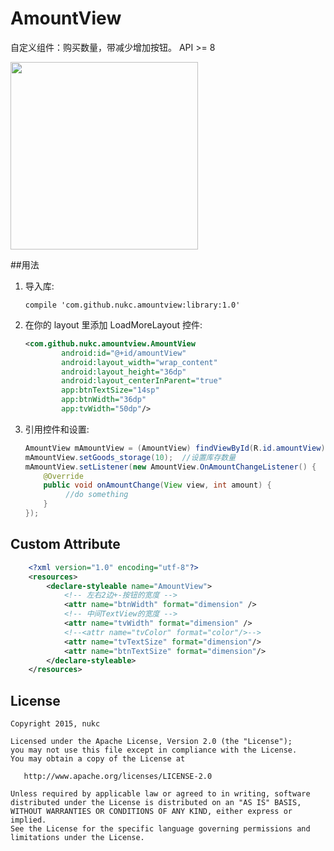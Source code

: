 # AmountView
自定义组件：购买数量，带减少增加按钮。 API >= 8

<img src="https://github.com/abiang/AmountView/raw/master/screenshot/screenshot1.png" style="width:300px">

##用法

1. 导入库:

    ``` compile 'com.github.nukc.amountview:library:1.0' ```

2. 在你的 layout 里添加 LoadMoreLayout 控件:

	```xml
    <com.github.nukc.amountview.AmountView
            android:id="@+id/amountView"
            android:layout_width="wrap_content"
            android:layout_height="36dp"
            android:layout_centerInParent="true"
            app:btnTextSize="14sp"
            app:btnWidth="36dp"
            app:tvWidth="50dp"/>
    ```

3. 引用控件和设置:

    ```java
    AmountView mAmountView = (AmountView) findViewById(R.id.amountView);
    mAmountView.setGoods_storage(10);  //设置库存数量
    mAmountView.setListener(new AmountView.OnAmountChangeListener() {
        @Override
        public void onAmountChange(View view, int amount) {
             //do something
        }
    });
    ```
    
    
## Custom Attribute

```xml
    <?xml version="1.0" encoding="utf-8"?>
    <resources>
        <declare-styleable name="AmountView">
            <!-- 左右2边+-按钮的宽度 -->
            <attr name="btnWidth" format="dimension" />
            <!-- 中间TextView的宽度 -->
            <attr name="tvWidth" format="dimension" />
            <!--<attr name="tvColor" format="color"/>-->
            <attr name="tvTextSize" format="dimension"/>
            <attr name="btnTextSize" format="dimension"/>
        </declare-styleable>
    </resources>
```
    
## License

    Copyright 2015, nukc

    Licensed under the Apache License, Version 2.0 (the "License");
    you may not use this file except in compliance with the License.
    You may obtain a copy of the License at

       http://www.apache.org/licenses/LICENSE-2.0

    Unless required by applicable law or agreed to in writing, software
    distributed under the License is distributed on an "AS IS" BASIS,
    WITHOUT WARRANTIES OR CONDITIONS OF ANY KIND, either express or implied.
    See the License for the specific language governing permissions and
    limitations under the License.
